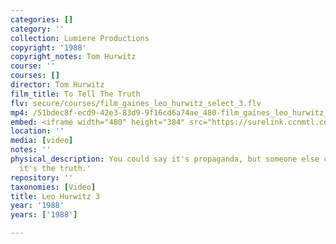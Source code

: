 ```yaml
---
categories: []
category: ''
collection: Lumiere Productions
copyright: '1988'
copyright_notes: Tom Hurwitz
course: ''
courses: []
director: Tom Hurwitz
film_title: To Tell The Truth
flv: secure/courses/film_gaines_leo_hurwitz_select_3.flv
mp4: /51bdec8f-ecd9-42e3-83d9-9f16cd6a74ae_480-film_gaines_leo_hurwitz_select_3.mp4
embed: <iframe width="480" height="384" src="https://surelink.ccnmtl.columbia.edu/video/?player=mp4_secure_stream&file=/51bdec8f-ecd9-42e3-83d9-9f16cd6a74ae_480-film_gaines_leo_hurwitz_select_3.mp4&width=480&height=360&poster=https://d369ay3g98xik5.cloudfront.net/thumbs/2016/11/17/51bdec8f-ecd9-42e3-83d9-9f16cd6a74ae-00005.jpg&authtype=wind"></iframe>
location: ''
media: [video]
notes: ''
physical_description: You could say it's propaganda, but someone else could say 'No,
  it's the truth.'
repository: ''
taxonomies: [Video]
title: Leo Hurwitz 3
year: '1988'
years: ['1988']

---
```

